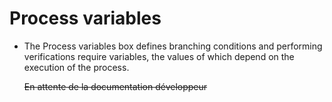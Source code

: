 <!--
parent: 'Process Authoring'
created_at: '2012-03-29 16:09:58'
updated_at: '2013-03-13 14:31:19'
authors:
    - 'Jérôme Bogaerts'
tags:
    - 'Process Authoring'
-->

Process variables
=================

-   The Process variables box defines branching conditions and performing verifications require variables, the values of which depend on the execution of the process.<br/>

    ~~En attente de la documentation développeur~~


